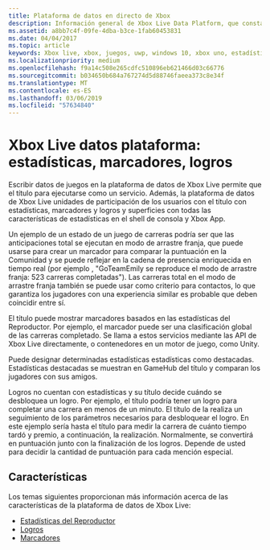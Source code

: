 ```yaml
---
title: Plataforma de datos en directo de Xbox
description: Información general de Xbox Live Data Platform, que consta de los servicios para administrar marcadores, logros y estadísticas del Reproductor.
ms.assetid: a8bb7c4f-09fe-4dba-b3ce-1fab60453831
ms.date: 04/04/2017
ms.topic: article
keywords: Xbox live, xbox, juegos, uwp, windows 10, xbox uno, estadísticas, logros, tablas de clasificación, plataforma de datos
ms.localizationpriority: medium
ms.openlocfilehash: f9a14c508e265cdfc510896eb621466d03c66776
ms.sourcegitcommit: b034650b684a767274d5d88746faeea373c8e34f
ms.translationtype: MT
ms.contentlocale: es-ES
ms.lasthandoff: 03/06/2019
ms.locfileid: "57634840"
---
```

# <a name="xbox-live-data-platform---stats-leaderboards-achievements"></a>Xbox Live datos plataforma: estadísticas, marcadores, logros

Escribir datos de juegos en la plataforma de datos de Xbox Live permite que el título para ejecutarse como un servicio. Además, la plataforma de datos de Xbox Live unidades de participación de los usuarios con el título con estadísticas, marcadores y logros y superficies con todas las características de estadísticas en el shell de consola y Xbox App.

Un ejemplo de un estado de un juego de carreras podría ser que las anticipaciones total se ejecutan en modo de arrastre franja, que puede usarse para crear un marcador para comparar la puntuación en la Comunidad y se puede reflejar en la cadena de presencia enriquecida en tiempo real (por ejemplo , "GoTeamEmily se reproduce el modo de arrastre franja: 523 carreras completadas"). Las carreras total en el modo de arrastre franja también se puede usar como criterio para contactos, lo que garantiza los jugadores con una experiencia similar es probable que deben coincidir entre sí.

El título puede mostrar marcadores basados en las estadísticas del Reproductor. Por ejemplo, el marcador puede ser una clasificación global de las carreras completado. Se llama a estos servicios mediante las API de Xbox Live directamente, o contenedores en un motor de juego, como Unity.

Puede designar determinadas estadísticas estadísticas como destacadas. Estadísticas destacadas se muestran en GameHub del título y comparan los jugadores con sus amigos.

Logros no cuentan con estadísticas y su título decide cuándo se desbloquea un logro. Por ejemplo, el título podría tener un logro para completar una carrera en menos de un minuto. El título de la realiza un seguimiento de los parámetros necesarios para desbloquear el logro. En este ejemplo sería hasta el título para medir la carrera de cuánto tiempo tardó y premio, a continuación, la realización. Normalmente, se convertirá en puntuación junto con la finalización de los logros. Depende de usted para decidir la cantidad de puntuación para cada mención especial.

## <a name="features"></a>Características ##
Los temas siguientes proporcionan más información acerca de las características de la plataforma de datos de Xbox Live:

* [Estadísticas del Reproductor](../leaderboards-and-stats-2017/player-stats.md)
* [Logros](../achievements-2017/achievements.md)
* [Marcadores](../leaderboards-and-stats-2017/leaderboards.md)

